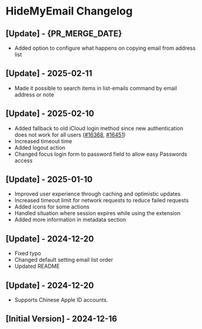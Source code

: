 # HideMyEmail Changelog

## [Update] - {PR_MERGE_DATE}

- Added option to configure what happens on copying email from address list

## [Update] - 2025-02-11

- Made it possible to search items in list-emails command by email address or note

## [Update] - 2025-02-10

- Added fallback to old iCloud login method since new authentication does not work for all users ([#16368](https://github.com/raycast/extensions/issues/16368), [#16451](https://github.com/raycast/extensions/issues/16451))
- Increased timeout time
- Added logout action
- Changed focus login form to password field to allow easy Passwords access

## [Update] - 2025-01-10

- Improved user experience through caching and optimistic updates
- Increased timeout limit for network requests to reduce failed requests
- Added icons for some actions
- Handled situation where session expires while using the extension
- Added more information in metadata section

## [Update] - 2024-12-20

- Fixed typo
- Changed default setting email list order
- Updated README

## [Update] - 2024-12-20

- Supports Chinese Apple ID accounts.

## [Initial Version] - 2024-12-16
